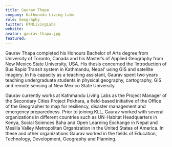 ```yaml
---
title: Gaurav Thapa
company: Kathmandu Living Labs
role: Geography
twitter: KTMLivingLabs
website: 
avatar: gaurav-thapa.jpg
featured:
---
```

Gaurav Thapa completed his Honours Bachelor of Arts degree from University of Toronto, Canada and his Master’s of Applied Geography from New Mexico State University, USA. His thesis concerned the ‘Introduction of Bus Rapid Transit system in Kathmandu, Nepal’ using GIS and satellite imagery. In his capacity as a teaching assistant, Gaurav spent two years teaching undergraduate students in physical geography, cartography, GIS and remote sensing at New Mexico State University. 

Gaurav currently works at Kathmandu Living Labs as the Project Manager of the Secondary Cities Project Pokhara, a field-based initiative of the Office of the Geographer to map for resiliency, disaster management and emergency preparedness. Prior to joining KLL, Gaurav worked with several organizations in different countries such as UN-Habitat Headquarters in Kenya, Social Sciences Baha and Open Learning Exchange in Nepal and Mesilla Valley Metropolitan Organization in the United States of America. In these and other organizations Gaurav worked in the fields of Education, Technology, Development, Geography and Planning.
